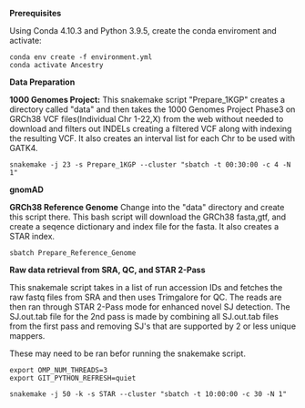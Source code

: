 ****Prerequisites****

Using Conda 4.10.3 and Python 3.9.5, create the conda enviroment and activate:
```
conda env create -f environment.yml
conda activate Ancestry
```


****Data Preparation****

**1000 Genomes Project:**
This snakemake script "Prepare_1KGP" creates a directory called "data" and then takes the 1000 Genomes Project Phase3 on GRCh38 VCF files(Individual Chr 1-22,X) from the web without needed to download and filters out INDELs creating a filtered VCF along with indexing the resulting VCF. It also creates an interval list for each Chr to be used with GATK4. 
```
snakemake -j 23 -s Prepare_1KGP --cluster "sbatch -t 00:30:00 -c 4 -N 1"
```

**gnomAD**


**GRCh38 Reference Genome**
Change into the "data" directory and create this script there. This bash script will download the GRCh38 fasta,gtf, and create a seqence dictionary and index file for the fasta. It also creates a STAR index.
```
sbatch Prepare_Reference_Genome
```

****Raw data retrieval from SRA, QC, and STAR 2-Pass****

This snakemale script takes in a list of run accession IDs and fetches the raw fastq files from SRA and then uses Trimgalore for QC. The reads are then ran through STAR 2-Pass mode for enhanced novel SJ detection. The SJ.out.tab file for the 2nd pass is made by combining all SJ.out.tab files from the first pass and removing SJ's that are supported by 2 or less unique mappers. 

These may need to be ran befor running the snakemake script.

```
export OMP_NUM_THREADS=3
export GIT_PYTHON_REFRESH=quiet 
```

```
snakemake -j 50 -k -s STAR --cluster "sbatch -t 10:00:00 -c 30 -N 1"
```




